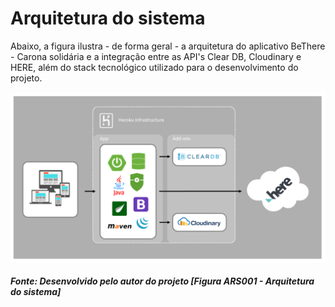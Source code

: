 # Arquitetura do sistema

Abaixo, a figura ilustra - de forma geral - a arquitetura do aplicativo BeThere - Carona solidária e a integração entre as API's Clear DB, Cloudinary e HERE, além do stack tecnológico utilizado para o desenvolvimento do projeto.

![Preview](/images/system-architecture/system-architecture-01.png?raw=true "Figura ARS001 - Arquitetura do sistema")
<h5>Fonte: Desenvolvido pelo autor do projeto [Figura ARS001 - Arquitetura do sistema]</h5>
